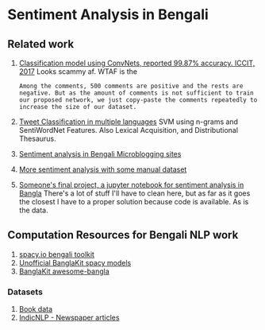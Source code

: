 # Sentiment Analysis in Bengali

## Related work

1. [Classification model using ConvNets, reported 99.87% accuracy. ICCIT, 2017](https://ieeexplore.ieee.org/document/8281840)
   Looks scammy af. WTAF is the 

   ```
   Among the comments, 500 comments are positive and the rests are negative. But as the amount of comments is not sufficient to train our proposed network, we just copy-paste the comments repeatedly to increase the size of our dataset.
   ```

   

2. [Tweet Classification in multiple languages](https://www.inf.uni-hamburg.de/en/inst/ab/lt/publications/2015-kumar-etal-mike.pdf)
   SVM using n-grams and SentiWordNet Features. Also Lexical Acquisition, and Distributional Thesaurus.

3. [Sentiment analysis in Bengali Microblogging sites](http://dspace.bracu.ac.bd/xmlui/handle/10361/2902)

4. [More sentiment analysis with some manual dataset](https://pdfs.semanticscholar.org/6d1f/47c985d5d946abcc8c48ec0b8a902f58b960.pdf)

5. [Someone's final project, a jupyter notebook for sentiment analysis in Bangla](https://github.com/abhie19/Sentiment-Analysis-Bangla-Language/blob/master/ANLP%20Final%20Project.ipynb)
   There's a lot of stuff I'll have to clean here, but as far as it goes the closest I have to a proper solution because code is available. As is the data. 

## Computation Resources for Bengali NLP work

1. [spacy.io bengali toolkit](https://github.com/explosion/spaCy/tree/master/spacy/lang/bn)
2. [Unofficial BanglaKit spacy models](https://github.com/banglakit/spacy-models)
3. [BanglaKit awesome-bangla](https://github.com/banglakit/awesome-bangla)

### Datasets

1. [Book data](~/Documents/Acads/Projects/CL2-Project/datasets/books/)
2. [IndicNLP - Newspaper articles](~/Documents/Acads/Projects/CL2-Project/datasets/news-indicnlp/)





